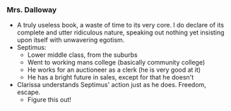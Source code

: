 ### Mrs. Dalloway
- A truly useless book, a waste of time to its very core. I do declare of its complete and utter ridiculous nature, speaking out nothing yet insisting upon itself with unwavering egotism.
- Septimus:
	- Lower middle class, from the suburbs
	- Went to working mans college (basically community college)
	- He works for an auctioneer as a clerk (he is very good at it)
	- He has a bright future in sales, except for that he doesn't
- Clarissa understands Septimus' action just as he does. Freedom, escape.
	- Figure this out!